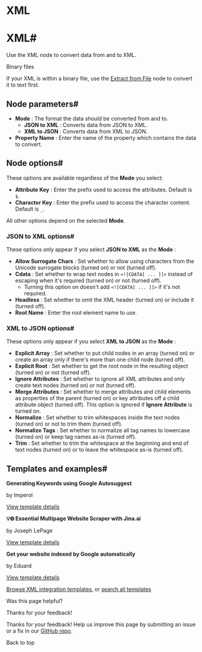 # XML

[ ](https://github.com/n8n-io/n8n-docs/edit/main/docs/integrations/builtin/core-nodes/n8n-nodes-base.xml.md "Edit this page")

# XML#

Use the XML node to convert data from and to XML.

Binary files

If your XML is within a binary file, use the [Extract from File](../n8n-nodes-base.extractfromfile/) node to convert it to text first.

## Node parameters#

  * **Mode** : The format the data should be converted from and to.
    * **JSON to XML** : Converts data from JSON to XML.
    * **XML to JSON** : Converts data from XML to JSON.
  * **Property Name** : Enter the name of the property which contains the data to convert.



## Node options#

These options are available regardless of the **Mode** you select:

  * **Attribute Key** : Enter the prefix used to access the attributes. Default is `$`.
  * **Character Key** : Enter the prefix used to access the character content. Default is `_`.



All other options depend on the selected **Mode**.

### JSON to XML options#

These options only appear if you select **JSON to XML** as the **Mode** :

  * **Allow Surrogate Chars** : Set whether to allow using characters from the Unicode surrogate blocks (turned on) or not (turned off).
  * **Cdata** : Set whether to wrap text nodes in `<![CDATA[ ... ]]>` instead of escaping when it's required (turned on) or not (turned off).
    * Turning this option on doesn't add `<![CDATA[ ... ]]>` if it's not required.
  * **Headless** : Set whether to omit the XML header (turned on) or include it (turned off).
  * **Root Name** : Enter the root element name to use.



### XML to JSON options#

These options only appear if you select **XML to JSON** as the **Mode** :

  * **Explicit Array** : Set whether to put child nodes in an array (turned on) or create an array only if there's more than one child node (turned off).
  * **Explicit Root** : Set whether to get the root node in the resulting object (turned on) or not (turned off).
  * **Ignore Attributes** : Set whether to ignore all XML attributes and only create text nodes (turned on) or not (turned off).
  * **Merge Attributes** : Set whether to merge attributes and child elements as properties of the parent (turned on) or key attributes off a child attribute object (turned off). This option is ignored if **Ignore Attribute** is turned on.
  * **Normalize** : Set whether to trim whitespaces inside the text nodes (turned on) or not to trim them (turned off).
  * **Normalize Tags** : Set whether to normalize all tag names to lowercase (turned on) or keep tag names as-is (turned off).
  * **Trim** : Set whether to trim the whitespace at the beginning and end of text nodes (turned on) or to leave the whitespace as-is (turned off).



## Templates and examples#

**Generating Keywords using Google Autosuggest**

by Imperol

[View template details](https://n8n.io/workflows/2155-generating-keywords-using-google-autosuggest/)

**💡🌐 Essential Multipage Website Scraper with Jina.ai**

by Joseph LePage

[View template details](https://n8n.io/workflows/2957-essential-multipage-website-scraper-with-jinaai/)

**Get your website indexed by Google automatically**

by Eduard

[View template details](https://n8n.io/workflows/2210-get-your-website-indexed-by-google-automatically/)

[Browse XML integration templates](https://n8n.io/integrations/xml/), or [search all templates](https://n8n.io/workflows/)

Was this page helpful? 

Thanks for your feedback! 

Thanks for your feedback! Help us improve this page by submitting an issue or a fix in our [GitHub repo](https://github.com/n8n-io/n8n-docs). 

Back to top 
